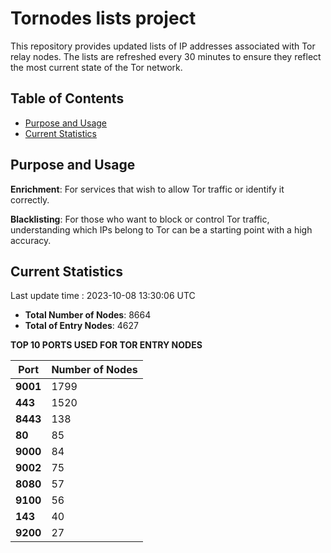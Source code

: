 # Tornodes lists project

This repository provides updated lists of IP addresses associated with Tor relay nodes. The lists are refreshed every 30 minutes to ensure they reflect the most current state of the Tor network.

## Table of Contents

- [Purpose and Usage](#purpose-and-usage)
- [Current Statistics](#current-statistics)


## Purpose and Usage

**Enrichment**: For services that wish to allow Tor traffic or identify it correctly.

**Blacklisting**: For those who want to block or control Tor traffic, understanding which IPs belong to Tor can be a starting point with a high accuracy.

## Current Statistics

Last update time : 2023-10-08 13:30:06 UTC

- **Total Number of Nodes**: 8664
- **Total of Entry Nodes**: 4627

**TOP 10 PORTS USED FOR TOR ENTRY NODES**

| **Port** | **Number of Nodes** |
|------|-----------------|
| **9001**   | 1799  |
| **443**   | 1520  |
| **8443**   | 138  |
| **80**   | 85  |
| **9000**   | 84  |
| **9002**   | 75  |
| **8080**   | 57  |
| **9100**   | 56  |
| **143**   | 40  |
| **9200**   | 27  |


